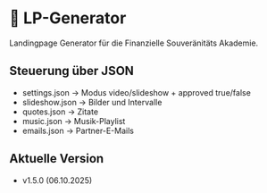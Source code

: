 # 🚀 LP-Generator

Landingpage Generator für die Finanzielle Souveränitäts Akademie.

## Steuerung über JSON
- settings.json → Modus video/slideshow + approved true/false
- slideshow.json → Bilder und Intervalle
- quotes.json → Zitate
- music.json → Musik-Playlist
- emails.json → Partner-E-Mails

## Aktuelle Version
- v1.5.0 (06.10.2025)
